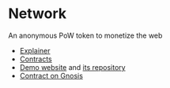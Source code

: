 # Network

An anonymous PoW token to monetize the web

- [Explainer](https://github.com/hazae41/network/blob/main/rfc/TOKEN.md)
- [Contracts](https://github.com/hazae41/network/tree/main/contracts)
- [Demo website](https://example-network-website.vercel.app) and [its repository](https://github.com/hazae41/example-network-website)
- [Contract on Gnosis](https://gnosisscan.io/address/0xff61bb11819455d58944a83e44b87e80cfc19ea2)
